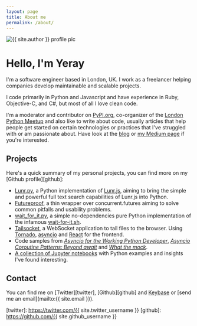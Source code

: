 ```yaml
---
layout: page
title: About me
permalink: /about/
---
```


<div markdown="1" class="about">
<img src="{{ site.url }}/assets/yeray.jpg" alt="{{ site.author }} profile pic" class="profile-pic" />

# Hello, I'm Yeray

I'm a software engineer based in London, UK. I work as a freelancer helping companies develop maintainable and scalable projects.

I code primarily in Python and Javascript and have experience in Ruby, Objective-C, and C#, but most of all I love clean code.

I'm a moderator and contributor on [PyPI.org](https://pypi.org), co-organizer of the [London Python Meetup](https://www.meetup.com/LondonPython/) and also like to write about code, usually articles that help people get started on certain technologies or practices that I've struggled with or am passionate about. Have look at the [blog](/) or [my Medium page](https://medium.com/@yeraydiazdiaz/) if you're interested.

## Projects

Here's a quick summary of my personal projects, you can find more on my [Github profile][github]:

- [Lunr.py](https://readthedocs.org/projects/lunr/), a Python implementation of [Lunr.js](https://lunrjs.com/), aiming to bring the simple and powerful full text search capabilities of Lunr.js into Python.
- [Futureproof](https://github.com/yeraydiazdiaz/futureproof), a thin wrapper over concurrent.futures aiming to solve common pitfalls and usability problems.
- [wait_for_it.py](https://github.com/yeraydiazdiaz/wait_for_it.py), a simple no-dependencies pure Python implementation of the infamous [wait-for-it.sh](https://github.com/vishnubob/wait-for-it).
- [Tailsocket](https://github.com/yeraydiazdiaz/tailsocket), a WebSocket application to tail files to the browser. Using [Tornado](http://tornadoweb.org/), [asyncio](https://docs.python.org/3/library/asyncio.html) and [React](https://facebook.github.io/react/) for the frontend.
- Code samples from [*Asyncio for the Working Python Developer*](https://github.com/yeraydiazdiaz/asyncio-ftwpd), [*Asyncio Coroutine Patterns: Beyond await*](https://github.com/yeraydiazdiaz/asyncio-coroutine-patterns) and [*What the mock*](https://github.com/yeraydiazdiaz/wtmock/).
- [A collection of Jupyter notebooks](https://github.com/yeraydiazdiaz/notebooks) with Python examples and insights I've found interesting.

## Contact

You can find me on [Twitter][twitter], [Github][github] and [Keybase](https://keybase.io/yeray) or [send me an email](mailto:{{ site.email }}).

[twitter]: https://twitter.com/{{ site.twitter_username }}
[github]: https://github.com/{{ site.github_username }}
</div>